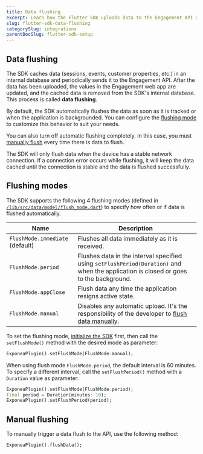 ```yaml
---
title: Data flushing
excerpt: Learn how the Flutter SDK uploads data to the Engagement API and how to customize this behavior
slug: flutter-sdk-data-flushing
categorySlug: integrations
parentDocSlug: flutter-sdk-setup
---
```


## Data flushing

The SDK caches data (sessions, events, customer properties, etc.) in an internal database and periodically sends it to the Engagement API. After the data has been uploaded, the values in the Engagement web app are updated, and the cached data is removed from the SDK's internal database. This process is called **data flushing**.

By default, the SDK automatically flushes the data as soon as it is tracked or when the application is backgrounded. You can configure the [flushing mode](#flushing-modes) to customize this behavior to suit your needs.
 
 You can also turn off automatic flushing completely. In this case, you must [manually flush](#manual-flushing) every time there is data to flush.

The SDK will only flush data when the device has a stable network connection. If a connection error occurs while flushing, it will keep the data cached until the connection is stable and the data is flushed successfully.

## Flushing modes

The SDK supports the following 4 flushing modes (defined in [`/lib/src/data/model/flush_mode.dart`](https://github.com/exponea/exponea-flutter-sdk/blob/main/lib/src/data/model/flush_mode.dart)) to specify how often or if data is flushed automatically.

| Name                            | Description |
| ------------------------------- | ----------- |
| `FlushMode.immediate` (default) | Flushes all data immediately as it is received. |
| `FlushMode.period`              | Flushes data in the interval specified using `setFlushPeriod(Duration)` and when the application is closed or goes to the background. |
| `FlushMode.appClose`            | Flush data any time the application resigns active state. |
| `FlushMode.manual`              | Disables any automatic upload. It's the responsibility of the developer to [flush data manually](#manual-flushing). |

To set the flushing mode, [initialize the SDK](https://documentation.bloomreach.com/engagement/docs/flutter-sdk-setup) first, then call the `setFlushMode()` method with the desired mode as parameter:

```dart
ExponeaPlugin().setFlushMode(FlushMode.manual);
```

When using flush mode `FlushMode.period`, the default interval is 60 minutes. To specify a different interval, call the `setFlushPeriod()` method with a `Duration` value as parameter:

```dart
ExponeaPlugin().setFlushMode(FlushMode.period);
final period = Duration(minutes: 10);
ExponeaPlugin().setFlushPeriod(period);
```

## Manual flushing

To manually trigger a data flush to the API, use the following method:

```dart
ExponeaPlugin().flushData();
```
